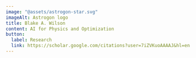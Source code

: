 ```yaml
---
image: "@assets/astrogon-star.svg"
imageAlt: Astrogon logo
title: Blake A. Wilson
content: AI for Physics and Optimization
button:
  label: Research
  link: https://scholar.google.com/citations?user=7iZVKuoAAAAJ&hl=en
---
```

